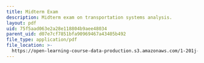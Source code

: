 ```yaml
---
title: Midterm Exam
description: Midterm exam on transportation systems analysis.
layout: pdf
uid: 75f5aad063e2a28e118804b9aee48034
parent_uid: d07e7cf7851bfa90969467a43405b492
file_type: application/pdf
file_location: >-
  https://open-learning-course-data-production.s3.amazonaws.com/1-201j-transportation-systems-analysis-demand-and-economics-fall-2008/75f5aad063e2a28e118804b9aee48034_MIT1_201JF08_midterm.pdf
---
```

